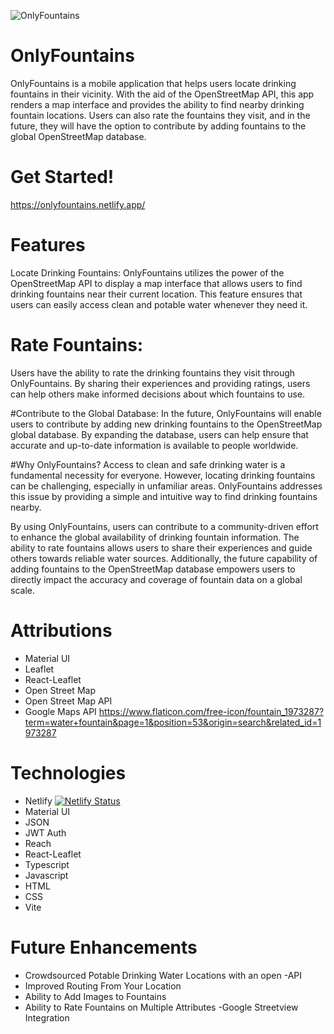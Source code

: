 ![OnlyFountains]( https://res.cloudinary.com/ddgunjkvv/image/upload/v1686306892/Screenshot_2023-06-09_at_5.34.14_AM_qmcbkd.png "OnlyFountains ScreenShot")

# OnlyFountains
OnlyFountains is a mobile application that helps users locate drinking fountains in their vicinity. With the aid of the OpenStreetMap API, this app renders a map interface and provides the ability to find nearby drinking fountain locations. Users can also rate the fountains they visit, and in the future, they will have the option to contribute by adding fountains to the global OpenStreetMap database.

# Get Started!
https://onlyfountains.netlify.app/

# Features
Locate Drinking Fountains: OnlyFountains utilizes the power of the OpenStreetMap API to display a map interface that allows users to find drinking fountains near their current location. This feature ensures that users can easily access clean and potable water whenever they need it.

# Rate Fountains: 
Users have the ability to rate the drinking fountains they visit through OnlyFountains. By sharing their experiences and providing ratings, users can help others make informed decisions about which fountains to use.

#Contribute to the Global Database: 
In the future, OnlyFountains will enable users to contribute by adding new drinking fountains to the OpenStreetMap global database. By expanding the database, users can help ensure that accurate and up-to-date information is available to people worldwide.

#Why OnlyFountains?
Access to clean and safe drinking water is a fundamental necessity for everyone. However, locating drinking fountains can be challenging, especially in unfamiliar areas. OnlyFountains addresses this issue by providing a simple and intuitive way to find drinking fountains nearby.

By using OnlyFountains, users can contribute to a community-driven effort to enhance the global availability of drinking fountain information. The ability to rate fountains allows users to share their experiences and guide others towards reliable water sources. Additionally, the future capability of adding fountains to the OpenStreetMap database empowers users to directly impact the accuracy and coverage of fountain data on a global scale.

# Attributions
- Material UI
- Leaflet
- React-Leaflet
- Open Street Map
- Open Street Map API
- Google Maps API
https://www.flaticon.com/free-icon/fountain_1973287?term=water+fountain&page=1&position=53&origin=search&related_id=1973287

# Technologies
- Netlify [![Netlify Status](https://api.netlify.com/api/v1/badges/d4836f3d-0c66-41d6-9ba7-3afbe9486960/deploy-status)](https://app.netlify.com/sites/onlyfountains/deploys)
- Material UI
- JSON
- JWT Auth
- Reach
- React-Leaflet
- Typescript
- Javascript
- HTML
- CSS
- Vite

# Future Enhancements
- Crowdsourced Potable Drinking Water Locations with an open -API
- Improved Routing From Your Location
- Ability to Add Images to Fountains
- Ability to Rate Fountains on Multiple Attributes
-Google Streetview Integration
